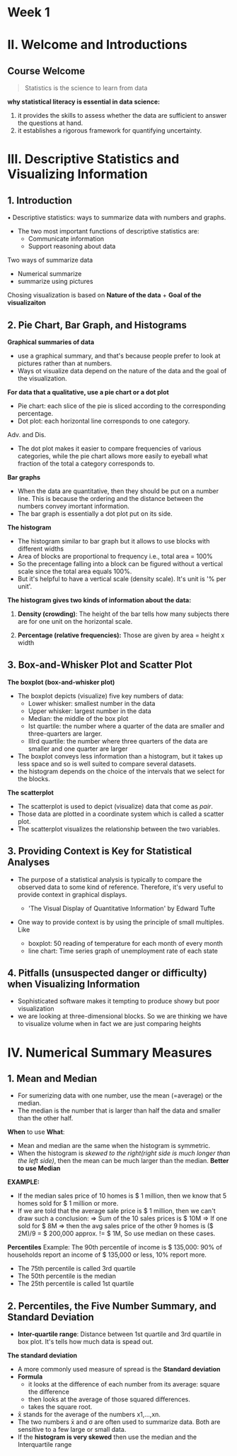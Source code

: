 # Week 1
# II. Welcome and Introductions
## Course Welcome
> Statistics is the science to learn from data

**why statistical literacy is essential in data science:**
1. it provides the skills to assess whether the data are sufficient to answer the questions at hand. 
2. it establishes a rigorous framework for quantifying uncertainty. 

# III. Descriptive Statistics and Visualizing Information
## 1. Introduction
• Descriptive statistics: ways to summarize data with numbers and graphs.
- The two most important functions of descriptive statistics are:
	- Communicate information
	- Support reasoning about data

Two ways of summarize data
- Numerical summarize
- summarize using pictures

Chosing visualization is based on **Nature of the data** + **Goal of the visualizaiton**

## 2. Pie Chart, Bar Graph, and Histograms
**Graphical summaries of data**
- use a graphical summary, and that's because people prefer to look at pictures rather than at numbers. 
- Ways ot visualize data depend on the nature of the data and the goal of the visualization.

**For data that a qualitative, use a pie chart or a dot plot**
- Pie chart: each slice of the pie is sliced according to the corresponding percentage. 
- Dot plot: each horizontal line corresponds to one category. 

Adv. and Dis.
- The dot plot makes it easier to compare frequencies of various categories, while the pie chart allows more easily to eyeball what fraction of the total a category corresponds to.


**Bar graphs**
- When the data are quantitative, then they should be put on a number line. This is because the ordering and the distance between the numbers convey imortant information.	
- The bar graph is essentially a dot plot put on its side.

**The histogram**
- The histogram similar to bar graph but it allows to use blocks with different widths
- Area of blocks are proportional to frequency i.e., total area = 100%
- So the precentage falling into a block can be figured without a vertical scale since the total area equals 100%.
- But it's helpful to have a vertical scale (density scale). It's unit is '% per unit'.

__The histogram gives two kinds of information about the data:__
1. **Density (crowding)**: The height of the bar tells how many subjects there are for one unit on the horizontal scale. 

2. **Percentage (relative frequencies):** Those are given by
							area = height x width

## 3. Box-and-Whisker Plot and Scatter Plot
**The boxplot (box-and-whisker plot)**
- The boxplot depicts (visualize) five key numbers of data:
	- Lower whisker: smallest number in the data
	- Upper whisker: largest number in the data
	- Median: the middle of the box plot
	- Ist quartile: the number where a quarter of the data are smaller and three-quarters are larger.
	- IIIrd quartile: the number where three quarters of the data are smaller and one quarter are larger
- The boxplot conveys less information than a histogram, but it takes up less space and so is well suited to compare several datasets.
- the histogram depends on the choice of the intervals that we select for the blocks.

**The scatterplot**
- The scatterplot is used to depict (visualize) data that come as *pair*.
- Those data are plotted in a coordinate system which is called a scatter plot. 
- The scatterplot visualizes the relationship between the two variables.

## 3. Providing Context is Key for Statistical Analyses
- The purpose of a statistical analysis is typically to compare the observed data to some kind of reference. Therefore, it's very useful to provide context in graphical displays. 
	- 'The Visual Display of Quantitative Information' by Edward Tufte

- One way to provide context is by using the principle of small multiples. Like 
	- boxplot: 50 reading of temperature for each month of every month
	- line chart: Time series graph of unemployment rate of each state 

## 4. Pitfalls (unsuspected danger or difficulty) when Visualizing Information
- Sophisticated software makes it tempting to produce showy but poor visualization
- we are looking at three-dimensional blocks. So we are thinking we have to visualize volume when in fact we are just comparing heights

# IV. Numerical Summary Measures
## 1. Mean and Median
- For sumerizing data with one number, use the mean (=average) or the median.
- The median is the number that is larger than half the data and smaller than the other half.

__When__ to use __What__:
- Mean and median are the same when the histogram is symmetric.
- When the histogram is _skewed to the right(right side is much longer than the left side)_, then the mean can be much larger than the median. __Better to use Median__

__EXAMPLE:__
- If the median sales price of 10 homes is $ 1 million, then we know that 5 homes sold for $ 1 million or more.
- If we are told that the average sale price is $ 1 million, then we can't draw such a conclusion:
	=> Sum of the 10 sales prices is $ 10M
	=> If one sold for $ 8M
	=> then the avg sales price of the other 9 homes is ($ 2M)/9 = $ 200,000 approx. != $ 1M, So use median on these cases.


__Percentiles__
Example: The 90th percentile of income is $ 135,000: 90% of households report an income of $ 135,000 or less, 10% report more.

- The 75th percentile is called 3rd quartile
- The 50th percentile is the median
- The 25th percentile is called 1st quartile

## 2. Percentiles, the Five Number Summary, and Standard Deviation
- __Inter-quartile range__: Distance between 1st quartile and 3rd quartile in box plot. It's tells how much data is spead out.

**The standard deviation**
- A more commonly used measure of spread is the __Standard deviation__
- **Formula**
	- it looks at the difference of each number from its average: square the difference
	- then looks at the average of those squared differences.
	- takes the square root.
- x̄ stands for the average of the numbers x1,...,xn.
- The two numbers x̄ and σ are often used to summarize data. Both are sensitive to a few large or small data. 
- If the **histogram is very skewed** then use the median and the Interquartile range

